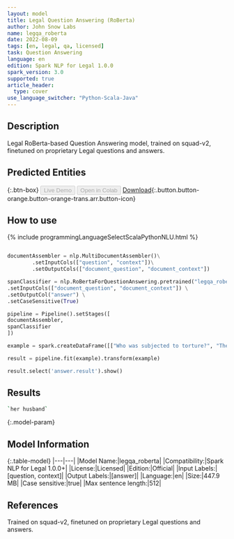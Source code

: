```yaml
---
layout: model
title: Legal Question Answering (RoBerta)
author: John Snow Labs
name: legqa_roberta
date: 2022-08-09
tags: [en, legal, qa, licensed]
task: Question Answering
language: en
edition: Spark NLP for Legal 1.0.0
spark_version: 3.0
supported: true
article_header:
  type: cover
use_language_switcher: "Python-Scala-Java"
---
```


## Description

Legal RoBerta-based Question Answering model, trained on squad-v2, finetuned on proprietary Legal questions and answers.

## Predicted Entities



{:.btn-box}
<button class="button button-orange" disabled>Live Demo</button>
<button class="button button-orange" disabled>Open in Colab</button>
[Download](https://s3.amazonaws.com/auxdata.johnsnowlabs.com/legal/models/legqa_roberta_en_1.0.0_3.2_1660054617548.zip){:.button.button-orange.button-orange-trans.arr.button-icon}

## How to use



<div class="tabs-box" markdown="1">
{% include programmingLanguageSelectScalaPythonNLU.html %}

```python

documentAssembler = nlp.MultiDocumentAssembler()\
        .setInputCols(["question", "context"])\
        .setOutputCols(["document_question", "document_context"])

spanClassifier = nlp.RoBertaForQuestionAnswering.pretrained("legqa_roberta","en", "legal/models") \
.setInputCols(["document_question", "document_context"]) \
.setOutputCol("answer") \
.setCaseSensitive(True)

pipeline = Pipeline().setStages([
documentAssembler,
spanClassifier
])

example = spark.createDataFrame([["Who was subjected to torture?", "The applicant submitted that her husband was subjected to treatment amounting to abuse whilst in the custody of police."]]).toDF("question", "context")

result = pipeline.fit(example).transform(example)

result.select('answer.result').show()
```

</div>

## Results

```bash
`her husband`
```

{:.model-param}
## Model Information

{:.table-model}
|---|---|
|Model Name:|legqa_roberta|
|Compatibility:|Spark NLP for Legal 1.0.0+|
|License:|Licensed|
|Edition:|Official|
|Input Labels:|[question, context]|
|Output Labels:|[answer]|
|Language:|en|
|Size:|447.9 MB|
|Case sensitive:|true|
|Max sentence length:|512|

## References

Trained on squad-v2, finetuned on proprietary Legal questions and answers.